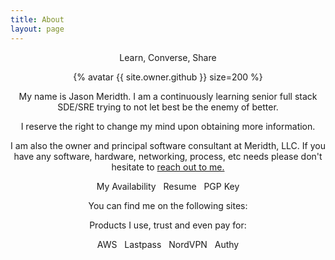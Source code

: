 ```yaml
---
title: About
layout: page
---
```


<center>
  <p class="message">
    Learn, Converse, Share
  </p>

  <p>{% avatar {{ site.owner.github }} size=200 %}</p>

  <p>My name is Jason Meridth. I am a continuously learning senior full stack SDE/SRE trying to not let best be the enemy of better.</p>
  <p>I reserve the right to change my mind upon obtaining more information.</p>
  <p>I am also the owner and principal software consultant at Meridth, LLC.  If you have any software, hardware, networking, process, etc needs please don't hesitate to <a href="mailto:jason@meridth.io">reach out to me.</a></p>

  <p>
    <a href="https://calendly.com/jmeridth"><i class="fa fa-calendar fa-2x"></i></a>My Availability
    &nbsp;&nbsp;<a href="http://tinyurl.com/meridthresume"><i class="fa fa-file fa-2x"></i></a>Resume
    &nbsp;&nbsp;<a href="https://keybase.io/jmeridth/key.asc"><i class="fa fa-key fa-2x"></i></a>PGP Key
  </p>

  <p>You can find me on the following sites:</p>

  <p class="social-icons">
    <a href="https://twitter.com/jmeridth"><i class="fa fa-twitter fa-2x"></i></a>
    <a href="https://github.com/jmeridth"><i class="fa fa-github fa-2x"></i></a>
    <a href="https://bitbucket.org/jmeridth"><i class="fa fa-bitbucket fa-2x"></i></a>
    <a href="https://www.linkedin.com/in/jmeridth"><i class="fa fa-linkedin fa-2x"></i></a>
    <a href="http://stackoverflow.com/users/963931/jmeridth"><i class="fa fa-stack-overflow fa-2x"></i></a>
    <a href="http://www.slideshare.net/jmeridth"><i class="fa fa-slideshare fa-2x"></i></a>
    <a href="https://speakerdeck.com/jmeridth"><i class="fa fa-microphone fa-2x"></i></a>
    <a href="https://instagram.com/jdmeridth/"><i class="fa fa-instagram fa-2x"></i></a>
    <a href="https://www.youtube.com/user/jmeridth"><i class="fa fa-youtube fa-2x"></i></a>
  </p>

  <p>Products I use, trust and even pay for:</p>

  <p>
    <a href="https://aws.amazon.com"><i class="fa fa-server fa-2x"></i></a>AWS
    &nbsp;&nbsp;<a href="https://lastpass.com"><i class="fa fa-lock fa-2x"></i></a>Lastpass
    &nbsp;&nbsp;<a href="https://www.nordvpn.com"><i class="fa fa-shield fa-2x"></i></a>NordVPN
    &nbsp;&nbsp;<a href="https://authy.com"><i class="fa fa-mobile fa-2x"></i></a>Authy
  </p>
</center>
